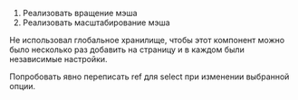
1. Реализовать вращение мэша
2. Реализовать масштабирование мэша

Не использовал глобальное хранилище, чтобы этот компонент можно было несколько раз добавить на страницу и в каждом были независимые настройки.

Попробовать явно переписать ref для select при изменении выбранной опции.